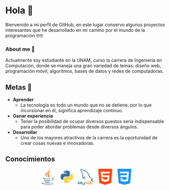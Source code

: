 # Hola 🙋

Bienvenido a mi perfil de GitHub, en este lugar conservo algunos proyectos interesantes que he desarrollado en mi camino por el mundo de la programación 🤓🤓

### About me 💬

Actualmente soy estudiante en la UNAM, curso la carrera de Ingeniería en Computación, donde se maneja una gran variedad de temas: diseño web, programación móvil, algoritmos, bases de datos y redes de computadoras.

## Metas  🌱

- __Aprender__
    - La tecnología es todo un mundo que no se detiene, por lo que incursionar en él, significa aprendizaje continuo.
- __Ganar experiencia__
    - Tener la posibilidad de ocupar diversos puestos sería indispensable para poder abordar problemas desde diversos ángulos.
- __Desarrollar__
    - Uno de los mayores atractivos de la carrera es la oportunidad de crear cosas nuevas e innovadoras.
 
## Conocimientos

<div style="display: flex; justify-content: center; gap: 10px; ">
    <img src="/source/java.png" alt="Java" style=" width: 50px; height: auto; ">
    <img src="/source/python.png" alt="Python" style=" width: 50px; height: auto; ">
    <img src="/source/mysql.png" alt="MySql" style=" width: 50px; height: auto; ">
    <img src="/source/html.png" alt="HTML" style=" width: 50px; height: auto; ">
    <img src="/source/css.png" alt="CSS" style=" width: 50px; height: auto; ">
</div>